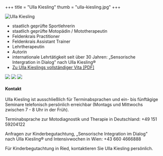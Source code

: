 +++
title = "Ulla Kiesling"
thumb = "ulla-kiesling.jpg"
+++

<img class="referentin" src="/referentinnen/ulla-kiesling.jpg" alt="Ulla Kiesling" />

- staatlich geprüfte Sportlehrerin
- staatlich geprüfte Motopädin / Mototherapeutin
- Feldenkrais Practitioner
- Feldenkrais Assistant Trainer
- Lehrtherapeutin
- Autorin
- internationale Lehrtätigkeit seit über 30 Jahren: „Sensorische Intergration in Dialog” nach Ulla Kiesling®
- [Zu Ulla Kieslings vollständiger Vita [PDF]](/Ulla-Kiesling-CV.pdf)


<img class="photo-big" src="/ulla-kiesling-praxis/ulla-kiesling-praxis-1.jpg" />
<img class="photo-big" src="/ulla-kiesling-praxis/ulla-kiesling-praxis-6.jpg" />
<img class="photo-big" src="/ulla-kiesling-praxis/ulla-kiesling-praxis-7.jpg" />

#### Kontakt

Ulla Kiesling ist ausschließlich für Terminabsprachen und ein- bis fünftägige Seminare telefonisch persönlich erreichbar (Montags und Mittwochs zwischen 7 - 8 Uhr in der Früh).

Terminabsprache zur Motodiagnostik und Therapie in Deutschland: +49 151 59204122

Anfragen zur Kinderbegutachtung, „Sensorische Integration im Dialog" nach Ulla Kiesling® und Intensivwochen in Wien: +43 660 4666888

Für Kinderbegutachtung in Ried, kontaktieren Sie Ulla Kiesling persönlich.
